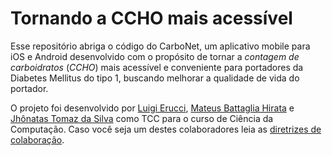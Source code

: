 # Tornando a CCHO mais acessível

Esse repositório abriga o código do CarboNet, um aplicativo mobile para iOS e Android desenvolvido com o propósito de tornar a *contagem de carboidratos* (*CCHO*) mais acessível e conveniente para portadores da Diabetes Mellitus do tipo 1, buscando melhorar a qualidade de vida do portador.

O projeto foi desenvolvido por [Luigi Erucci](https://github.com/ezboy4life), [Mateus Battaglia Hirata](https://github.com/WarmMateTea) e [Jhônatas Tomaz da Silva](https://github.com/Jhonatas48) como TCC para o curso de Ciência da Computação. Caso você seja um destes colaboradores leia as [diretrizes de colaboração](CONTRIBUTING.md).

